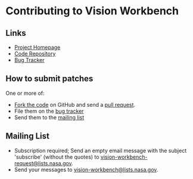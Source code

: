 # Contributing to Vision Workbench

## Links
- [Project Homepage][home]
- [Code Repository][repo]
- [Bug Tracker][bugs]

## How to submit patches
One or more of:

- [Fork the code](http://help.github.com/forking/) on GitHub and send a [pull request](http://github.com/guides/pull-requests).
- File them on the [bug tracker][bugs]
- Send them to the [mailing list][list]

## Mailing List
- Subscription required; Send an empty email message with the subject 'subscribe' (without the quotes) to [vision-workbench-request@lists.nasa.gov][listr].
- Send your messages to [vision-workbench@lists.nasa.gov][list].

[home]: http://ti.arc.nasa.gov/tech/asr/intelligent-robotics/nasa-vision-workbench/
[repo]: http://github.com/visionworkbench/visionworkbench
[bugs]: http://github.com/visionworkbench/visionworkbench/issues
[list]: mailto:vision-workbench@lists.nasa.gov
[listr]: mailto:vision-workbench-request@lists.nasa.gov
